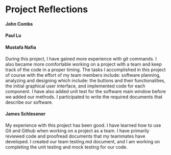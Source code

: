  # Project Reflections

 #### John Combs



 #### Paul Lu



 #### Mustafa Nafia

During this project, I have gained more experience with git commands. I also became more comfortable working on a project
with a team and keep track of the code in a proper timing. The tasks I accomplished in this project of course 
with the effort of my team members include: software planning, analyzing and designing which include:
the buttons and their functionalities, the initial graphical user interface, and implemented code for each component.
I have also added unit test for the software main window before we added our methods.
I participated to write the required documents that describe our software. 


 #### James Schlesener

My experience with this project has been good.  I have learned how to use Git and Github when working on a project as a
team.  I have primarily reviewed code and proofread documents that my teammates have developed.  I created our team
testing.md document, and I am working on completing the unit testing and mock testing for our code.
